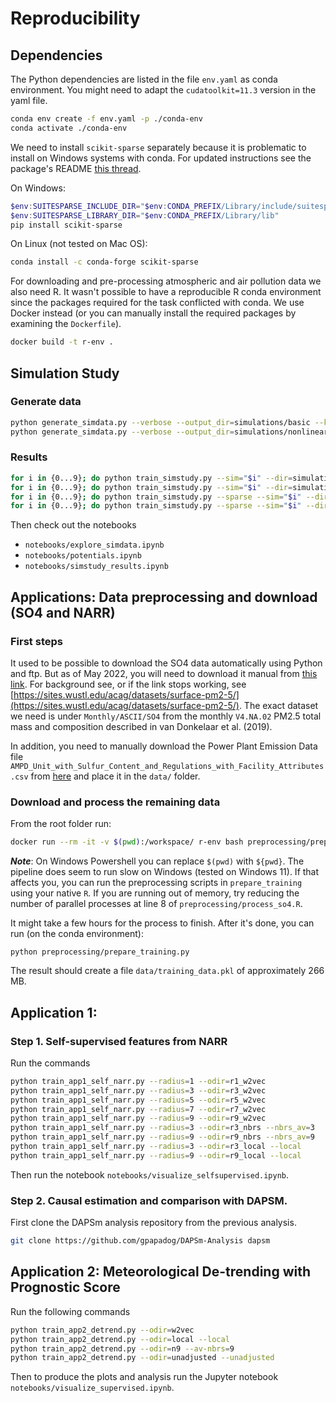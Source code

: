 # Reproducibility

## Dependencies

The Python dependencies are listed in the file `env.yaml` as conda environment. You might need to adapt the `cudatoolkit=11.3` version in the yaml file.

```bash
conda env create -f env.yaml -p ./conda-env
conda activate ./conda-env
```
We need to install `scikit-sparse` separately because it is problematic to install on Windows systems with conda. For updated instructions see the package's README [this thread](https://github.com/scikit-sparse/scikit-sparse).

On Windows:

```powershell
$env:SUITESPARSE_INCLUDE_DIR="$env:CONDA_PREFIX/Library/include/suitesparse"
$env:SUITESPARSE_LIBRARY_DIR="$env:CONDA_PREFIX/Library/lib"
pip install scikit-sparse
```

On Linux (not tested on Mac OS):
```bash
conda install -c conda-forge scikit-sparse
```

For downloading and pre-processing atmospheric and air pollution data we also need R. It wasn't possible to have a reproducible R conda environment since the packages required for the task conflicted with conda. We use Docker instead (or you can manually install the required packages by examining the `Dockerfile`).

```bash
docker build -t r-env .
```

## Simulation Study

### Generate data

```bash
python generate_simdata.py --verbose --output_dir=simulations/basic --ksize=13 --nsims=10
python generate_simdata.py --verbose --output_dir=simulations/nonlinear --ksize=13 --nsims=10 --nonlinear
```


### Results
```bash
for i in {0...9}; do python train_simstudy.py --sim="$i" --dir=simulations/basic --output=results/simstudy/basic --epochs 20000; done 
for i in {0...9}; do python train_simstudy.py --sim="$i" --dir=simulations/nonlinear --output=results/simstudy/nonlinear --epochs 20000; done
for i in {0...9}; do python train_simstudy.py --sparse --sim="$i" --dir=simulations/basic --output=results/simstudy/basic_sparse --epochs 10000; done 
for i in {0...9}; do python train_simstudy.py --sparse --sim="$i" --dir=simulations/nonlinear --output=results/simstudy/nonlinear_sparse --epochs 10000; done 
```

Then check out the notebooks
* `notebooks/explore_simdata.ipynb`
* `notebooks/potentials.ipynb`
* `notebooks/simstudy_results.ipynb`


## Applications: Data preprocessing and download (SO4 and NARR)


### First steps
It used to be possible to download the SO4 data automatically using Python and ftp. But as of May 2022, you will need to download it manual from [this link](https://wustl.box.com/s/wk3144jc6xfy6ujfvyv5m2yfk33nz2nn). For background see, or if the link stops working, see [https://sites.wustl.edu/acag/datasets/surface-pm2-5/](https://sites.wustl.edu/acag/datasets/surface-pm2-5/). The exact dataset we need is under `Monthly/ASCII/SO4` from the monthly `V4.NA.02` PM2.5 total mass and composition described in van Donkelaar et al. (2019).

In addition, you need to manually download the Power Plant Emission Data file `AMPD_Unit_with_Sulfur_Content_and_Regulations_with_Facility_Attributes.csv` from [here](https://dataverse.harvard.edu/dataset.xhtml?persistentId=doi:10.7910/DVN/M3D2NR) and place it in the  `data/` folder.

### Download and process the remaining data

From the root folder run:

```bash
docker run --rm -it -v $(pwd):/workspace/ r-env bash preprocessing/preprocess_raw.sh
```
***Note***: On Windows Powershell you can replace `$(pwd)` with `${pwd}`. The pipeline does seem to run slow on Windows (tested on Windows 11). If that affects you, you can run the preprocessing scripts in `prepare_training` using your native `R`. If you are running out of memory, try reducing the number of parallel processes at line 8 of `preprocessing/process_so4.R`.


It might take a few hours for the process to finish. After it's done, you can run (on the conda environment):

```
python preprocessing/prepare_training.py
```

The result should create a file `data/training_data.pkl` of approximately 266 MB.

## Application 1:

### Step 1. Self-supervised features from NARR

Run the commands
```bash
python train_app1_self_narr.py --radius=1 --odir=r1_w2vec
python train_app1_self_narr.py --radius=3 --odir=r3_w2vec
python train_app1_self_narr.py --radius=5 --odir=r5_w2vec
python train_app1_self_narr.py --radius=7 --odir=r7_w2vec
python train_app1_self_narr.py --radius=9 --odir=r9_w2vec
python train_app1_self_narr.py --radius=3 --odir=r3_nbrs --nbrs_av=3
python train_app1_self_narr.py --radius=9 --odir=r9_nbrs --nbrs_av=9
python train_app1_self_narr.py --radius=3 --odir=r3_local --local
python train_app1_self_narr.py --radius=9 --odir=r9_local --local
```
Then run the notebook `notebooks/visualize_selfsupervised.ipynb`.

### Step 2. Causal estimation and comparison with DAPSM.

First clone the DAPSm analysis repository from the previous analysis.

```bash
git clone https://github.com/gpapadog/DAPSm-Analysis dapsm
```

## Application 2: Meteorological De-trending with Prognostic Score

Run the following commands

```bash
python train_app2_detrend.py --odir=w2vec
python train_app2_detrend.py --odir=local --local
python train_app2_detrend.py --odir=n9 --av-nbrs=9
python train_app2_detrend.py --odir=unadjusted --unadjusted
```

Then to produce the plots and analysis run the Jupyter notebook `notebooks/visualize_supervised.ipynb`.